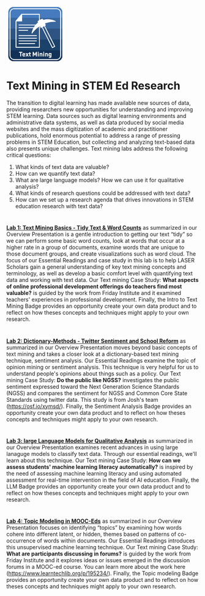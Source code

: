 <img src="archive/image/textmining.png" width="30%"/>

# Text Mining in STEM Ed Research

The transition to digital learning has made available new sources of data, providing researchers new opportunities for understanding and improving STEM learning. Data sources such as digital learning environments and administrative data systems, as well as data produced by social media websites and the mass digitization of academic and practitioner publications, hold enormous potential to address a range of pressing problems in STEM Education, but collecting and analyzing text-based data also presents unique challenges. Text mining labs address the following critical questions:

1. What kinds of text data are valuable?
1. How can we quantify text data?
2. What are large language models? How we can use it for qualitative analysis?
1. What kinds of research questions could be addressed with text data?
1. How can we set up a research agenda that drives innovations in STEM education research with text data?
#
<a href="https://laser-institute.github.io//text-mining/lab-1/slides/lab-1-slides.html#/title-slide" target="_blank">**Lab 1: Text Mining Basics - Tidy Text & Word Counts**</a> as summarized in our Overview Presentation is a gentle introduction to getting our text “tidy” so we can perform some basic word counts, look at words that occur at a higher rate in a group of documents, examine words that are unique to those document groups, and create visualizations such as word cloud. The focus of our Essential Readings and case study in this lab is to help LASER Scholars gain a general understanding of key text mining concepts and terminology, as well as develop a basic comfort level with quantifying text data and working with text data. Our Text mining Case Study: **What aspects of online professional development offerings do teachers find most valuable?** is guided by the work from Friday Institute and it examined teachers' experiences in professional development. Finally, the Intro to Text Mining Badge provides an opportunity create your own data product and to reflect on how theses concepts and techniques might apply to your own research.
#
<a href="https://laser-institute.github.io//text-mining/lab-2/slides/lab-2-slides.html#/title-slide" target="_blank">**Lab 2: Dictionary-Methods - Twitter Sentiment and School Reform**</a> as summarized in our Overview Presentation moves beyond basic concepts of text mining and takes a closer look at a dictionary-based text mining technique, sentiment analysis. Our Essential Readings examine the topic of opinion mining or sentiment analysis. This technique is very helpful for us to understand people's opinions about things such as a policy. Our Text mining Case Study: **Do the public like NGSS?** investigates the public sentiment expressed toward the Next Generation Science Standards (NGSS) and compares the sentiment for NGSS and Common Core State Standards using twitter data. This study is from Josh's team (https://osf.io/xymsd/). Finally, the Sentiment Analysis Badge provides an opportunity create your own data product and to reflect on how theses concepts and techniques might apply to your own research.
#
<a href="https://laser-institute.github.io//text-mining/lab-3/lab-3-conceptual-overview-python.html#/title-slide" target="_blank">**Lab 3: large Language Models for Qualitative Analysis**</a> as summarized in our Overview Presentation examines recent advances in using large lanaguge models to classify text data. Through our essential readings, we'll learn about this technique. Our Text mining Case Study: **How can we assess students' machine learning literacy automatically?** is inspired by the need of assessing machine learning literacy and using automated assessment for real-time intervention in the field of AI education. Finally, the LLM Badge provides an opportunity create your own data product and to reflect on how theses concepts and techniques might apply to your own research.
#
<a href="https://laser-institute.github.io//text-mining/lab-4/lab-4-slides.html#/title-slide" target="_blank">**Lab 4: Topic Modeling in MOOC-Eds**</a> as summarized in our Overview Presentation focuses on identifying “topics” by examining how words cohere into different latent, or hidden, themes based on patterns of co-occurrence of words within documents. Our Essential Readings introduces this unsupervised machine learning technique. Our Text mining Case Study: **What are participants discussing in forums?** is guided by the work from Friday Institute and it explores ideas or issues emerged in the discussion forums in a MOOC-ed course. You can learn more about the work here (https://www.learntechlib.org/p/195234/). Finally, the Topic modeling Badge provides an opportunity create your own data product and to reflect on how theses concepts and techniques might apply to your own research.
